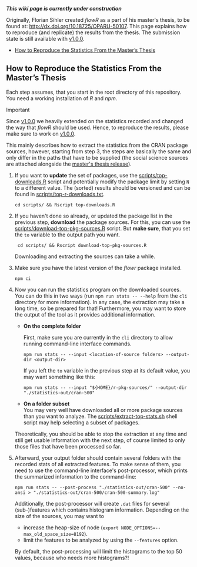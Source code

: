 ***This wiki page is currently under construction***

Originally, Florian Sihler created *flowR* as a part of his master's thesis, to be found at: <http://dx.doi.org/10.18725/OPARU-50107>.
This page explains how to reproduce (and replicate) the results from the thesis.
The submission state is still available with [v1.0.0](https://github.com/flowr-analysis/flowr/releases/tag/v1.0.0).

- [How to Reproduce the Statistics From the Master’s Thesis](#how-to-reproduce-the-statistics-from-the-masters-thesis)

## How to Reproduce the Statistics From the Master’s Thesis

Each step assumes, that you start in the root directory of this repository. You need a working installation of *R* and *npm*.

> [!IMPORTANT]  
> Since [v1.0.0](https://github.com/flowr-analysis/flowr/releases/tag/v1.0.0) we heavily extended on the statistics recorded and changed the way that *flowR* should be used. Hence, to reproduce the results, please make sure to work on [v1.0.0](https://github.com/flowr-analysis/flowr/releases/tag/v1.0.0).

This mainly describes how to extract the statistics from the CRAN package sources, however, starting from step&nbsp;3,
the steps are basically the same and only differ in the paths that have to be supplied (the social science sources are attached alongside the [master's thesis release](https://github.com/flowr-analysis/flowr/releases/tag/v1.0.0)).

1. If you want to **update** the set of packages, use the [scripts/top-downloads.R](../scripts/top-downloads.R) script and potentially modify the package limit by setting `N` to a different value.
The (sorted) results should be versioned and can be found in [scripts/top-r-downloads.txt](../scripts/top-r-downloads.txt).

    ```shell
    cd scripts/ && Rscript top-downloads.R
    ```

2. If you haven't done so already, or updated the package list in the previous step, **download** the package sources.
   For this, you can use the [scripts/download-top-pkg-sources.R](../scripts/download-top-pkg-sources.R) script.
   But **make sure**, that you set the `to` variable to the output path you want.

   ```shell
    cd scripts/ && Rscript download-top-pkg-sources.R
   ```

   Downloading and extracting the sources can take a while.

3. Make sure you have the latest version of the *flowr* package installed.

   ```shell
   npm ci
   ```

4. Now you can run the statistics program on the downloaded sources.
   You can do this in two ways (run `npm run stats -- --help` from the `cli` directory for more information).
   In any case, the extraction may take a long time, so be prepared for that!
   Furthermore, you may want to store the output of the tool as it provides additional information.

   - **On the complete folder**
   
       First, make sure you are currently in the `cli` directory to allow running command-line interface commands.

       ```shell
       npm run stats -- --input <location-of-source folders> --output-dir <output-dir>
       ```

       If you left the `to` variable in the previous step at its default value, you may want something like this:

       ```shell
       npm run stats -- --input "${HOME}/r-pkg-sources/" --output-dir "./statistics-out/cran-500"
       ```

   - **On a folder subset**\
     You may very well have downloaded all or more package sources than you want to analyze.
     The [scripts/extract-top-stats.sh](../scripts/extract-top-stats.sh) shell script may help selecting a subset of packages.

   Theoretically, you should be able to stop the extraction at any time and still get usable information with the next step,
   of course limited to only those files that have been processed so far.

5. Afterward, your output folder should contain several folders with the recorded stats of all extracted features.
   To make sense of them, you need to use the command-line interface's post-processor, which prints the summarized information to the command-line:

   ```shell
   npm run stats -- --post-process "./statistics-out/cran-500" --no-ansi > "./statistics-out/cran-500/cran-500-summary.log"
   ```

   Additionally, the post-processor will create `.dat` files for several (sub-)features which contains histogram information.
   Depending on the size of the sources, you may want to

   - increase the heap-size of node (`export NODE_OPTIONS=--max_old_space_size=8192`).
   - limit the features to be analyzed by using the `--features` option.

    By default, the post-processing will limit the histograms to the top 50 values, because who needs more histograms?!
